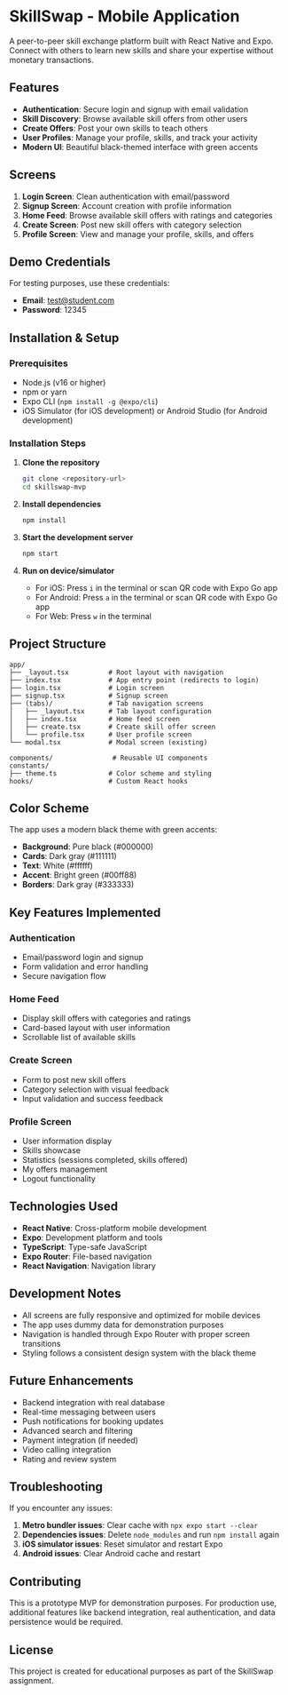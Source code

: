 # SkillSwap - Mobile Application

A peer-to-peer skill exchange platform built with React Native and Expo. Connect with others to learn new skills and share your expertise without monetary transactions.

## Features

- **Authentication**: Secure login and signup with email validation
- **Skill Discovery**: Browse available skill offers from other users
- **Create Offers**: Post your own skills to teach others
- **User Profiles**: Manage your profile, skills, and track your activity
- **Modern UI**: Beautiful black-themed interface with green accents

## Screens

1. **Login Screen**: Clean authentication with email/password
2. **Signup Screen**: Account creation with profile information
3. **Home Feed**: Browse available skill offers with ratings and categories
4. **Create Screen**: Post new skill offers with category selection
5. **Profile Screen**: View and manage your profile, skills, and offers

## Demo Credentials

For testing purposes, use these credentials:
- **Email**: test@student.com
- **Password**: 12345

## Installation & Setup

### Prerequisites

- Node.js (v16 or higher)
- npm or yarn
- Expo CLI (`npm install -g @expo/cli`)
- iOS Simulator (for iOS development) or Android Studio (for Android development)

### Installation Steps

1. **Clone the repository**
   ```bash
   git clone <repository-url>
   cd skillswap-mvp
   ```

2. **Install dependencies**
   ```bash
   npm install
   ```

3. **Start the development server**
   ```bash
   npm start
   ```

4. **Run on device/simulator**
   - For iOS: Press `i` in the terminal or scan QR code with Expo Go app
   - For Android: Press `a` in the terminal or scan QR code with Expo Go app
   - For Web: Press `w` in the terminal

## Project Structure

```
app/
├── _layout.tsx          # Root layout with navigation
├── index.tsx            # App entry point (redirects to login)
├── login.tsx            # Login screen
├── signup.tsx           # Signup screen
├── (tabs)/              # Tab navigation screens
│   ├── _layout.tsx      # Tab layout configuration
│   ├── index.tsx        # Home feed screen
│   ├── create.tsx       # Create skill offer screen
│   └── profile.tsx      # User profile screen
└── modal.tsx            # Modal screen (existing)

components/               # Reusable UI components
constants/
├── theme.ts             # Color scheme and styling
hooks/                   # Custom React hooks
```

## Color Scheme

The app uses a modern black theme with green accents:
- **Background**: Pure black (#000000)
- **Cards**: Dark gray (#111111)
- **Text**: White (#ffffff)
- **Accent**: Bright green (#00ff88)
- **Borders**: Dark gray (#333333)

## Key Features Implemented

### Authentication
- Email/password login and signup
- Form validation and error handling
- Secure navigation flow

### Home Feed
- Display skill offers with categories and ratings
- Card-based layout with user information
- Scrollable list of available skills

### Create Screen
- Form to post new skill offers
- Category selection with visual feedback
- Input validation and success feedback

### Profile Screen
- User information display
- Skills showcase
- Statistics (sessions completed, skills offered)
- My offers management
- Logout functionality

## Technologies Used

- **React Native**: Cross-platform mobile development
- **Expo**: Development platform and tools
- **TypeScript**: Type-safe JavaScript
- **Expo Router**: File-based navigation
- **React Navigation**: Navigation library

## Development Notes

- All screens are fully responsive and optimized for mobile devices
- The app uses dummy data for demonstration purposes
- Navigation is handled through Expo Router with proper screen transitions
- Styling follows a consistent design system with the black theme

## Future Enhancements

- Backend integration with real database
- Real-time messaging between users
- Push notifications for booking updates
- Advanced search and filtering
- Payment integration (if needed)
- Video calling integration
- Rating and review system

## Troubleshooting

If you encounter any issues:

1. **Metro bundler issues**: Clear cache with `npx expo start --clear`
2. **Dependencies issues**: Delete `node_modules` and run `npm install` again
3. **iOS simulator issues**: Reset simulator and restart Expo
4. **Android issues**: Clear Android cache and restart

## Contributing

This is a prototype MVP for demonstration purposes. For production use, additional features like backend integration, real authentication, and data persistence would be required.

## License

This project is created for educational purposes as part of the SkillSwap assignment.
